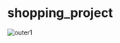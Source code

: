 # shopping_project

![outer1](https://user-images.githubusercontent.com/91867846/147973317-73f1c79b-0eb6-497b-9d67-be04fec2d5c5.JPG)
